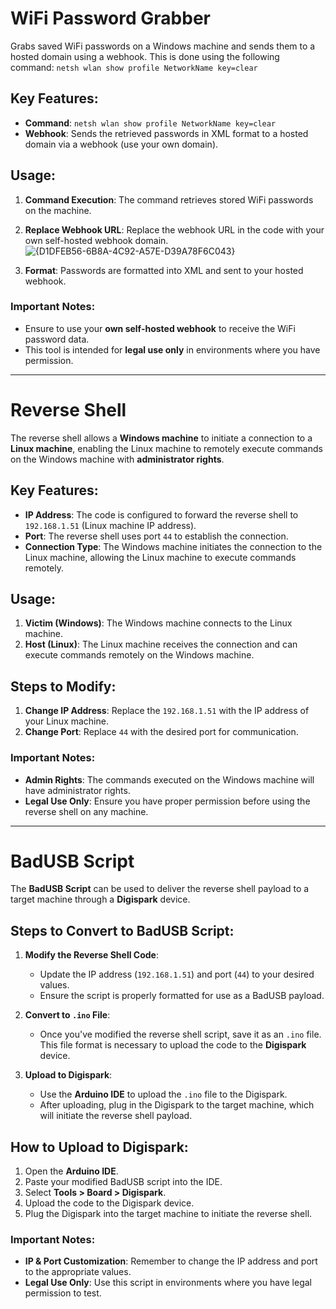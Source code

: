 # WiFi Password Grabber

Grabs saved WiFi passwords on a Windows machine and sends them to a hosted domain using a webhook. This is done using the following command:
  `
netsh wlan show profile NetworkName key=clear `

Key Features:
-------------

-   **Command**: `netsh wlan show profile NetworkName key=clear`
-   **Webhook**: Sends the retrieved passwords in XML format to a hosted domain via a webhook (use your own domain).

Usage:
------

1.  **Command Execution**: The command retrieves stored WiFi passwords on the machine.
2.  **Replace Webhook URL**: Replace the webhook URL in the code with your own self-hosted webhook domain.
   ![{D1DFEB56-6B8A-4C92-A57E-D39A78F6C043}](https://github.com/user-attachments/assets/7ae5a30d-59dc-4549-960d-750fba6fb3f4)

4.  **Format**: Passwords are formatted into XML and sent to your hosted webhook.

### Important Notes:

-   Ensure to use your **own self-hosted webhook** to receive the WiFi password data.
-   This tool is intended for **legal use only** in environments where you have permission.

* * * * *

Reverse Shell
=============

The reverse shell allows a **Windows machine** to initiate a connection to a **Linux machine**, enabling the Linux machine to remotely execute commands on the Windows machine with **administrator rights**.

Key Features:
-------------

-   **IP Address**: The code is configured to forward the reverse shell to `192.168.1.51` (Linux machine IP address).
-   **Port**: The reverse shell uses port `44` to establish the connection.
-   **Connection Type**: The Windows machine initiates the connection to the Linux machine, allowing the Linux machine to execute commands remotely.

Usage:
------

1.  **Victim (Windows)**: The Windows machine connects to the Linux machine.
2.  **Host (Linux)**: The Linux machine receives the connection and can execute commands remotely on the Windows machine.

Steps to Modify:
----------------

1.  **Change IP Address**: Replace the `192.168.1.51` with the IP address of your Linux machine.
2.  **Change Port**: Replace `44` with the desired port for communication.

### Important Notes:

-   **Admin Rights**: The commands executed on the Windows machine will have administrator rights.
-   **Legal Use Only**: Ensure you have proper permission before using the reverse shell on any machine.

* * * * *

BadUSB Script
=============

The **BadUSB Script** can be used to deliver the reverse shell payload to a target machine through a **Digispark** device.

Steps to Convert to BadUSB Script:
----------------------------------

1.  **Modify the Reverse Shell Code**:

    -   Update the IP address (`192.168.1.51`) and port (`44`) to your desired values.
    -   Ensure the script is properly formatted for use as a BadUSB payload.
2.  **Convert to `.ino` File**:

    -   Once you've modified the reverse shell script, save it as an `.ino` file. This file format is necessary to upload the code to the **Digispark** device.
3.  **Upload to Digispark**:

    -   Use the **Arduino IDE** to upload the `.ino` file to the Digispark.
    -   After uploading, plug in the Digispark to the target machine, which will initiate the reverse shell payload.

How to Upload to Digispark:
---------------------------

1.  Open the **Arduino IDE**.
2.  Paste your modified BadUSB script into the IDE.
3.  Select **Tools > Board > Digispark**.
4.  Upload the code to the Digispark device.
5.  Plug the Digispark into the target machine to initiate the reverse shell.

### Important Notes:

-   **IP & Port Customization**: Remember to change the IP address and port to the appropriate values.
-   **Legal Use Only**: Use this script in environments where you have legal permission to test.
